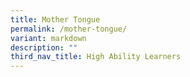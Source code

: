 ```yaml
---
title: Mother Tongue
permalink: /mother-tongue/
variant: markdown
description: ""
third_nav_title: High Ability Learners
---
```

